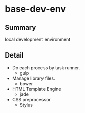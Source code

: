 base-dev-env
======================

## Summary

local development environment

## Detail

* Do each process by task runner.
	* gulp
* Manage library files.
	* bower
* HTML Template Engine
	* jade
* CSS preprocessor
	* Stylus